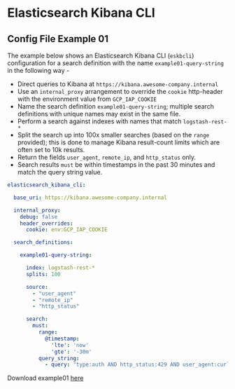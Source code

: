 # Elasticsearch Kibana CLI

## Config File Example 01
The example below shows an Elasticsearch Kibana CLI (`eskbcli`) configuration for a search definition with the
name `example01-query-string` in the following way -
* Direct queries to Kibana at `https://kibana.awesome-company.internal`
* Use an `internal_proxy` arrangement to override the `cookie` http-header with the environment value from `GCP_IAP_COOKIE`
* Name the search definition `example01-query-string`; multiple search definitions with unique names may exist in the same file. 
* Perform a search against indexes with names that match `logstash-rest-*`
* Split the search up into 100x smaller searches (based on the `range` provided); this is done to manage Kibana result-count limits which are often set to 10k results.   
* Return the fields `user_agent`, `remote_ip`, and `http_status` only.
* Search results `must` be within timestamps in the past 30 minutes and match the query string value.

```yaml
elasticsearch_kibana_cli:

  base_uri: https://kibana.awesome-company.internal

  internal_proxy:
    debug: false
    header_overrides:
      cookie: env:GCP_IAP_COOKIE

  search_definitions:

    example01-query-string:

      index: logstash-rest-*
      splits: 100

      source:
        - "user_agent"
        - "remote_ip"
        - "http_status"

      search:
        must:
          range:
            @timestamp:
              'lte': 'now'
              'gte': '-30m'
          query_string:
            - query: "type:auth AND http_status:429 AND user_agent:curl*"
```

Download example01 [here](https://github.com/ndejong/elasticsearch_kibana_cli/raw/master/config-examples/example01.yml)
